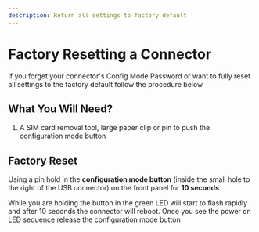 ```yaml
---
description: Return all settings to factory default
---
```


# Factory Resetting a Connector

If you forget your connector's Config Mode Password or want to fully reset all settings to the factory default follow the procedure below&#x20;

## What You Will Need?

1. A SIM card removal tool, large paper clip or pin to push the configuration mode button

## Factory Reset

Using a pin hold in the **configuration mode button** (inside the small hole to the right of the USB connector) on the front panel for **10 seconds**

While you are holding the button in the green LED will start to flash rapidly and after 10 seconds the connector will reboot. Once you see the power on LED sequence release the configuration mode button
